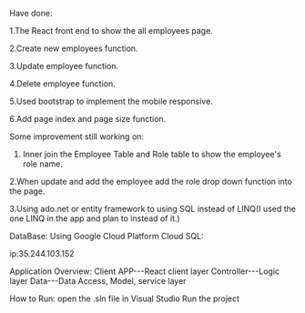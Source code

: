 Have done:

1.The React front end to show the all employees page.

2.Create new employees function.

3.Update employee function.

4.Delete employee function.

5.Used bootstrap to implement the mobile responsive.

6.Add page index and page size function.

Some improvement still working on:
1. Inner join the Employee Table and Role table to show the employee's role name.

2.When update and add the employee add the role drop down function into the page.

3.Using ado.net or entity framework to using SQL instead of LINQ(I used the one LINQ in the app and plan to instead of it.)

DataBase:
Using Google Cloud Platform Cloud SQL:

ip:35.244.103.152

Application Overview:
Client APP---React client layer
Controller---Logic layer
Data---Data Access, Model, service layer

How to Run:
open the .sln file in Visual Studio
Run the project
